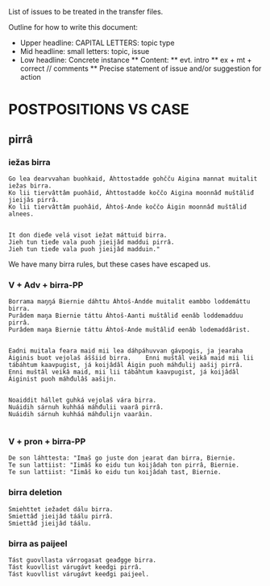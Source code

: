 

List of issues to be treated in the transfer files.


Outline for how to write this document:


* Upper headline: CAPITAL LETTERS: topic type
* Mid headline: small letters: topic, issue
* Low headline: Concrete instance
** Content:
** evt. intro
** ex + mt + correct // comments
** Precise statement of issue and/or suggestion for action




# POSTPOSITIONS VS CASE


## pirrâ




### iežas birra


```
Go lea dearvvahan buohkaid, Áhttostadde gohčču Aigina mannat muitalit iežas birra.      
Ko lii tiervâttâm puohâid, Áhttostadde koččo Aigina moonnâđ muštâliđ jieijâs pirrâ.     
Ko lii tiervâttâm puohâid, Áhtoš-Ande koččo Áigin moonnâđ muštâliđ alnees.


It don dieđe velá visot iežat máttuid birra.
Jieh tun tieđe vala puoh jieijâd maddui pirrâ.
Jieh tun tieđe vala puoh jieijâd madduin."
```




We have many birra rules, but these cases have escaped us.




### V + Adv + birra-PP


```
Borrama maŋŋá Biernie dáhttu Áhtoš-Ándde muitalit eambbo loddemáttu birra.      
Purâdem maŋa Biernie táttu Áhtoš-Aanti muštâliđ eenâb loddemadduu pirrâ.        
Purâdem maŋa Biernie táttu Áhtoš-Ande muštâliđ eenâb lodemaddârist.


Eadni muitala feara maid mii lea dáhpáhuvvan gávpogis, ja jearaha Áiginis buot vejolaš áššiid birra.    Enni muštâl veikâ maid mii lii tábáhtum kaavpugist, já koijâdâl Áigin puoh máhđulij aašij pirrâ.        Enni muštâl veikâ maid, mii lii tábáhtum kaavpugist, já koijâdâl Áiginist puoh máhđulâš aašijn.


Noaiddit hállet guhká vejolaš vára birra.       
Nuáidih sárnuh kuhháá máhđulii vaarâ pirrâ.     
Nuáidih sárnuh kuhháá máhđulijn vaarâin.


```




### V + pron + birra-PP


```
De son láhttesta: "Imaš go juste don jearat dan birra, Biernie. 
Te sun lattiist: "Iimâš ko eidu tun koijâdah ton pirrâ, Biernie.        
Te sun lattiist: "Iimâš ko eidu tun koijâdah tast, Biernie.
```




### birra deletion


```
Smiehttet iežadet dálu birra.   
Smiettâđ jieijâd táálu pirrâ.   
Smiettâđ jieijâd táálu.
```


### birra as paijeel


```
Tást guovllasta várrogasat geađgge birra.       
Tást kuovllist várugávt keeđgi pirrâ.   
Tást kuovllist várugávt keeđgi paijeel.
```








